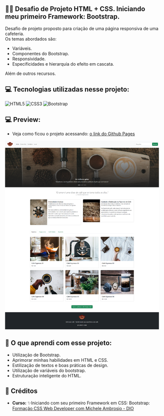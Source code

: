 ## 🏋️‍♂️ Desafio de Projeto HTML + CSS. Iniciando meu primeiro Framework: Bootstrap. 

Desafio de projeto proposto para criação de uma página responsiva de uma cafeteria.  <br>
Os temas abordados são:<br>
- Variáveis.
- Componentes do Bootstrap.
- Responsividade.
- Especificidades e hierarquia do efeito em cascata.<br>

Além de outros recursos.

## 💻 Tecnologias utilizadas nesse projeto:

<div style="display: inline_block">
  <img alt="HTML5" src="https://img.shields.io/badge/HTML5-E34F26?style=for-the-badge&logo=html5&logoColor=white">
  <img alt="CSS3" src="https://img.shields.io/badge/CSS3-1572B6?style=for-the-badge&logo=css3&logoColor=white">
  <img alt="Bootstrap" src="https://img.shields.io/badge/Bootstrap-563D7C?style=for-the-badge&logo=bootstrap&logoColor=white">
</div>

## 💻 Preview:
- Veja como ficou o projeto acessando: [o link do Github Pages]()
  
![Imagem do Projeto](assets/img/Tela.png)

## 🤔 O que aprendi com esse projeto:
- Utilização de Bootstrap.
- Aprimorar minhas habilidades em HTML e CSS.
- Estilização de textos e boas práticas de design.
- Utilização de variáveis do bootstrap.
- Estruturação inteligente do HTML.

## 📌 Créditos
- **Curso:** ✨Iniciando com seu primeiro Framework em CSS: Bootstrap:
  [Formação CSS Web Developer com Michele Ambrosio - DIO](https://web.dio.me/course/iniciando-com-seu-primeiro-framework-em-css-bootstrap/learning/ecca1919-436e-4067-978a-6eb89920fc83?back=/track/formacao-css-web-developer&tab=undefined&moduleId=undefined)
